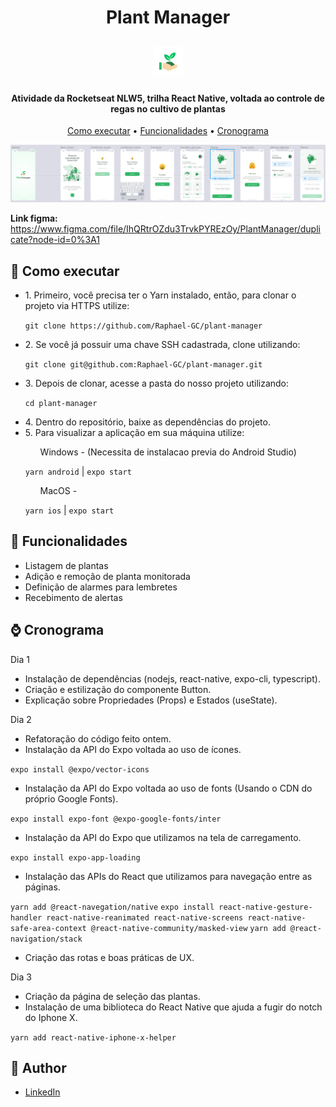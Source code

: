 <h1 align="center">   
  Plant Manager
</h1>

<h2 align="center">   

  ![](https://github.com/Raphael-GC/plant-manager/blob/main/assets/favicon.png)  
</h2>

<h4 align="center">Atividade da Rocketseat NLW5, trilha React Native, voltada ao controle de regas no cultivo de plantas</h4>

<p align="center">
  <a href="# 🚀 Como ">Como executar</a> •
  <a href="# 💬 Funcionalidades">Funcionalidades</a> •
  <a href="# ⌚ Cronograma">Cronograma</a>
</p>

![](https://github.com/Raphael-GC/plant-manager/blob/main/assets/preview.png)

**Link figma:** https://www.figma.com/file/IhQRtrOZdu3TrvkPYREzOy/PlantManager/duplicate?node-id=0%3A1

## 🚀 Como executar
<ul>
  <li> 1. Primeiro, você precisa ter o Yarn instalado, então, para clonar o projeto via HTTPS utilize: </li>

`git clone https://github.com/Raphael-GC/plant-manager`

  <li> 2. Se você já possuir uma chave SSH cadastrada, clone utilizando: </li>

`git clone git@github.com:Raphael-GC/plant-manager.git`

  <li> 3. Depois de clonar, acesse a pasta do nosso projeto utilizando: </li>

`cd plant-manager`

  <li> 4. Dentro do repositório, baixe as dependências do projeto. </li>

  <li> 5. Para visualizar a aplicação em sua máquina utilize: </li>

  <ol> Windows - (Necessita de instalacao previa do Android Studio) </ol>

`yarn android` | `expo start`
  
  <ol> MacOS -  </ol>

`yarn ios` | `expo start`
</ul>

## 💬 Funcionalidades
<ul>
  <li>Listagem de plantas</li>
  <li>Adição e remoção de planta monitorada</li>
  <li>Definição de alarmes para lembretes</li>
  <li>Recebimento de alertas</li>
</ul>

## ⌚ Cronograma
<a>Dia 1</a> 
- Instalação de dependências (nodejs, react-native, expo-cli, typescript).
- Criação e estilização do componente Button.
- Explicação sobre Propriedades (Props) e Estados (useState).

<a>Dia 2</a>
- Refatoração do código feito ontem.
- Instalação da API do Expo voltada ao uso de ícones.
 
`expo install @expo/vector-icons`

- Instalação da API do Expo voltada ao uso de fonts (Usando o CDN do próprio Google Fonts).

`expo install expo-font @expo-google-fonts/inter`

- Instalação da API do Expo que utilizamos na tela de carregamento.

`expo install expo-app-loading`

- Instalação das APIs do React que utilizamos para navegação entre as páginas.

`yarn add @react-navegation/native`
`expo install react-native-gesture-handler react-native-reanimated react-native-screens react-native-safe-area-context @react-native-community/masked-view`
`yarn add @react-navigation/stack`

- Criação das rotas e boas práticas de UX.

<a>Dia 3</a>
- Criação da página de seleção das plantas.
- Instalação de uma biblioteca do React Native que ajuda a fugir do notch do Iphone X.

`yarn add react-native-iphone-x-helper`

## :pencil: Author

- <a href="https://www.linkedin.com/in/raphael-gc/" target="_blank">LinkedIn</a>